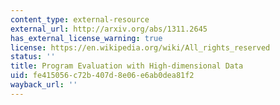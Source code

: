 ```yaml
---
content_type: external-resource
external_url: http://arxiv.org/abs/1311.2645
has_external_license_warning: true
license: https://en.wikipedia.org/wiki/All_rights_reserved
status: ''
title: Program Evaluation with High-dimensional Data
uid: fe415056-c72b-407d-8e06-e6ab0dea81f2
wayback_url: ''
---
```

